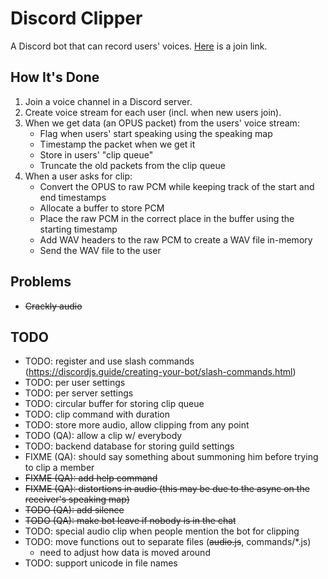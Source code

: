 # Discord Clipper
A Discord bot that can record users' voices.
[Here](https://discord.com/api/oauth2/authorize?client_id=1206806233957408770&permissions=274878991360&scope=bot%20applications.commands) is a join link.

## How It's Done
1. Join a voice channel in a Discord server.
2. Create voice stream for each user (incl. when new users join).
3. When we get data (an OPUS packet) from the users' voice stream:
   - Flag when users' start speaking using the speaking map
   - Timestamp the packet when we get it
   - Store in users' "clip queue"
   - Truncate the old packets from the clip queue
5. When a user asks for clip:
   - Convert the OPUS to raw PCM while keeping track of the start and end timestamps
   - Allocate a buffer to store PCM
   - Place the raw PCM in the correct place in the buffer using the starting timestamp
   - Add WAV headers to the raw PCM to create a WAV file in-memory
   - Send the WAV file to the user

## Problems
- ~~Crackly audio~~


## TODO
- TODO: register and use slash commands (https://discordjs.guide/creating-your-bot/slash-commands.html)
- TODO: per user settings
- TODO: per server settings
- TODO: circular buffer for storing clip queue
- TODO: clip command with duration
- TODO: store more audio, allow clipping from any point
- TODO (QA): allow a clip w/ everybody
- TODO: backend database for storing guild settings
- FIXME (QA): should say something about summoning him before trying to clip a member
- ~~FIXME (QA): add help command~~
- ~~FIXME (QA): distortions in audio (this may be due to the async on the receiver's speaking map)~~
- ~~TODO (QA): add silence~~
- ~~TODO (QA): make bot leave if nobody is in the chat~~
- TODO: special audio clip when people mention the bot for clipping
- TODO: move functions out to separate files (~~audio.js~~, commands/*.js)
    - need to adjust how data is moved around
- TODO: support unicode in file names
